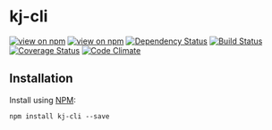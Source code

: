 # kj-cli
[![view on npm](https://img.shields.io/npm/v/kj-cli.svg)](https://www.npmjs.org/package/kj-cli)
[![view on npm](https://img.shields.io/npm/dm/kj-cli.svg)](https://www.npmjs.org/package/kj-cli)
[![Dependency Status](https://david-dm.org/ronelliott/kj-cli.svg)](https://david-dm.org/ronelliott/kj-cli)
[![Build Status](https://travis-ci.org/ronelliott/kj-cli.png)](https://travis-ci.org/ronelliott/kj-cli)
[![Coverage Status](https://coveralls.io/repos/ronelliott/kj-cli/badge.svg?branch=master)](https://coveralls.io/r/ronelliott/kj-cli?branch=master)
[![Code Climate](https://codeclimate.com/github/ronelliott/kj-cli/badges/gpa.svg)](https://codeclimate.com/github/ronelliott/kj-cli)


## Installation
Install using [NPM](https://github.com/isaacs/npm):

    npm install kj-cli --save
